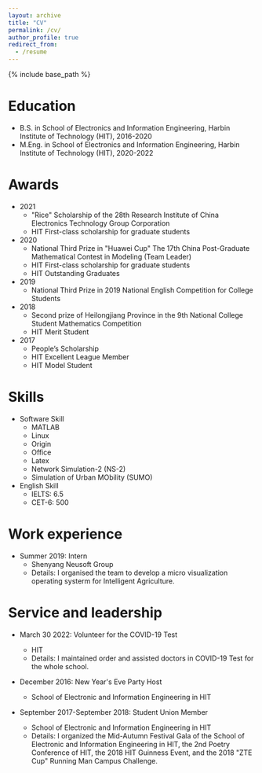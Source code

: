 ```yaml
---
layout: archive
title: "CV"
permalink: /cv/
author_profile: true
redirect_from:
  - /resume
---
```


{% include base_path %}

Education
======
* B.S. in School of Electronics and Information Engineering, Harbin Institute of Technology (HIT), 2016-2020
* M.Eng. in School of Electronics and Information Engineering, Harbin Institute of Technology (HIT), 2020-2022


Awards
===
* 2021 
  * "Rice" Scholarship of the 28th Research Institute of China Electronics Technology Group Corporation
  * HIT First-class scholarship for graduate students 
* 2020 
  * National Third Prize in "Huawei Cup" The 17th China Post-Graduate Mathematical Contest in Modeling (Team Leader)
  * HIT First-class scholarship for graduate students 
  * HIT Outstanding Graduates
* 2019 
  * National Third Prize in 2019 National English Competition for College Students
* 2018 
  * Second prize of Heilongjiang Province in the 9th National College Student Mathematics Competition
  * HIT Merit Student
* 2017 
  * People’s Scholarship
  * HIT Excellent League Member
  * HIT Model Student


Skills
======
* Software Skill
  * MATLAB
  * Linux
  * Origin
  * Office
  * Latex
  * Network Simulation-2 (NS-2)
  * Simulation of Urban MObility (SUMO)
* English Skill
  * IELTS: 6.5
  * CET-6: 500


Work experience
======
* Summer 2019: Intern
  * Shenyang Neusoft Group
  * Details: I organised the team to develop a micro visualization operating systerm for Intelligent Agriculture.


Service and leadership
======
* March 30 2022: Volunteer for the COVID-19 Test
  * HIT
  * Details: I maintained order and assisted doctors in COVID-19 Test for the whole school.

* December 2016: New Year's Eve Party Host
  * School of Electronic and Information Engineering in HIT

* September 2017-September 2018: Student Union Member
  * School of Electronic and Information Engineering in HIT
  * Details: I organized the Mid-Autumn Festival Gala of the School of Electronic and Information Engineering in HIT, the 2nd Poetry Conference of HIT, the 2018 HIT Guinness Event, and the 2018 "ZTE Cup" Running Man Campus Challenge.

<!---
 Publications
 ======
   <ul>{% for post in site.publications %}
     {% include archive-single-cv.html %}
   {% endfor %}</ul>
  
 Talks
 ======
  <ul>{% for post in site.talks %}
    {% include archive-single-talk-cv.html %}
  {% endfor %}</ul>
  
 Teaching
 ======
  <ul>{% for post in site.teaching %}
    {% include archive-single-cv.html %}
  {% endfor %}</ul>
  */
-->
